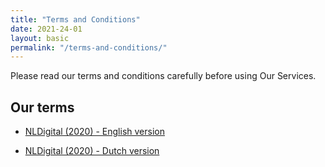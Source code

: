 ```yaml
---
title: "Terms and Conditions"
date: 2021-24-01
layout: basic
permalink: "/terms-and-conditions/"
---
```


Please read our terms and conditions carefully before using Our Services.

## Our terms 

- [NLDigital (2020) - English version](/assets/nldigital2020en.pdf)

- [NLDigital (2020) - Dutch version](/assets/nldigital2020en.pdf)

